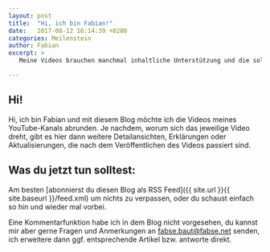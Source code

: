 ```yaml
---
layout: post
title:  "Hi, ich bin Fabian!"
date:   2017-08-12 16:14:39 +0200
categories: Meilenstein
author: Fabian
excerpt: >
   Meine Videos brauchen manchmal inhaltliche Unterstützung und die soll dieser Blog leisten.

---
```


## Hi!

Hi, ich bin Fabian und mit diesem Blog möchte ich die Videos meines YouTube-Kanals abrunden. Je nachdem, worum sich das jeweilige Video dreht, gibt es hier dann weitere Detailansichten, Erklärungen oder Aktualisierungen, die nach dem Veröffentlichen des Videos passiert sind.  

## Was du jetzt tun solltest:

Am besten [abonnierst du diesen Blog als RSS Feed]({{ site.url }}{{ site.baseurl }}/feed.xml) um nichts zu verpassen, oder du schaust einfach so hin und wieder mal vorbei.

Eine Kommentarfunktion habe ich in dem Blog nicht vorgesehen, du kannst mir aber gerne Fragen und Anmerkungen an [fabse.baut@fabse.net](mailto:fabse.baut@fabse.net) senden, ich erweitere dann ggf. entsprechende Artikel bzw. antworte direkt.